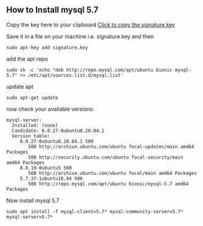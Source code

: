 ## How to Install mysql 5.7
Copy the key here to your clipboard
[Click to copy the signature key](https://dev.mysql.com/doc/refman/5.7/en/checking-gpg-signature.html)

Save it in a file on your machine i.e. signature.key and then

	sudo apt-key add signature.key

add the apt repo

	sudo sh -c 'echo "deb http://repo.mysql.com/apt/ubuntu bionic mysql-5.7" >> /etc/apt/sources.list.d/mysql.list'

update apt

	sudo apt-get update

now check your available versions:

```vagrant@ubuntu-focal:/vagrant$ sudo apt-cache policy mysql-server
mysql-server:
  Installed: (none)
  Candidate: 8.0.27-0ubuntu0.20.04.1
  Version table:
     8.0.27-0ubuntu0.20.04.1 500
        500 http://archive.ubuntu.com/ubuntu focal-updates/main amd64 Packages
        500 http://security.ubuntu.com/ubuntu focal-security/main amd64 Packages
     8.0.19-0ubuntu5 500
        500 http://archive.ubuntu.com/ubuntu focal/main amd64 Packages
     5.7.37-1ubuntu18.04 500
        500 http://repo.mysql.com/apt/ubuntu bionic/mysql-5.7 amd64 Packages
```
Now install mysql 5.7

	sudo apt install -f mysql-client=5.7* mysql-community-server=5.7* mysql-server=5.7*
